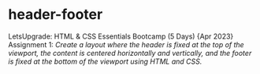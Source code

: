 # header-footer
LetsUpgrade: HTML &amp; CSS Essentials Bootcamp (5 Days) {Apr 2023}
Assignment 1:
    *Create a layout where the header is fixed at the top of the viewport, the content is centered horizontally and vertically, and the footer is fixed at the bottom of the viewport using HTML and CSS.*

